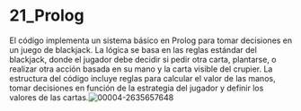 # 21_Prolog


El código implementa un sistema básico en Prolog para tomar decisiones en un juego de blackjack. La lógica se basa en las reglas estándar del blackjack,
donde el jugador debe decidir si pedir otra carta, plantarse, o realizar otra acción basada en su mano y la carta visible del crupier.
La estructura del código incluye reglas para calcular el valor de las manos, tomar decisiones en función de la estrategia del jugador y definir los valores de las cartas.![00004-2635657648](https://github.com/wazazky/21_Prolog/assets/42927218/e63d14a0-c768-4b43-b7cf-b010da97a7b7)
